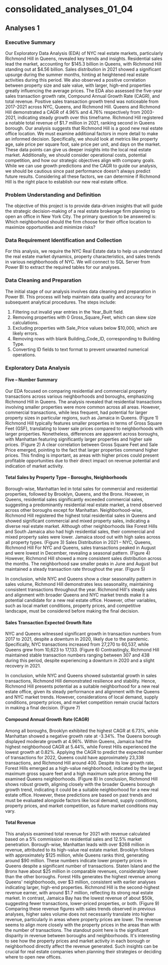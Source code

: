 # consolidated_analyses_01_04

## Analyses 1
### Executive Summary
Our Exploratory Data Analysis (EDA) of NYC real estate markets, particularly Richmond Hill in Queens, revealed key trends and insights. Residential sales lead the market, accounting for $145.3 billion in Queens, with Richmond Hill standing out at $4.56 billion. Sales distribution in 2021 showed a significant upsurge during the summer months, hinting at heightened real estate activities during this period. We also observed a positive correlation between property size and sale value, with larger, high-end properties greatly influencing the average prices.
The EDA also assessed the five-year sales transaction growth rate, Compound Annual Growth Rate (CAGR), and total revenue. Positive sales transaction growth trend was noticeable from 2017-2021 across NYC, Queens, and Richmond Hill. Queens and Richmond Hill demonstrated a CAGR of 4.96% and 4.76% respectively from 2003-2021, indicating steady growth over this timeframe. Richmond Hill registered a notable total revenue of $1.7 million in 2021, ranking second in Queens borough.
Our analysis suggests that Richmond Hill is a good new real estate office location. We must examine additional factors in more detail to make an informed decision. Specifically, we should look at metrics like property age, sale price per square foot, sale price per unit, and days on the market. These data points can give us deeper insights into the local real estate market. Additionally, we should consider operational costs, potential competition, and how our strategic objectives align with company goals. While we can use growth predictions and the CAGR to guide our analysis, we should be cautious since past performance doesn't always predict future results. Considering all these factors, we can determine if Richmond Hill is the right place to establish our new real estate office.

### Problem Understanding and Definition
The objective of this project is to provide data-driven insights that will guide the strategic decision-making of a real estate brokerage firm planning to open an office in New York City. The primary question to be answered is: Which neighborhood should the firm choose for their office location to maximize opportunities and minimize risks?

### Data Requirement Identification and Collection
For this analysis, we require the NYC Real Estate data to help us understand the real estate market dynamics, property characteristics, and sales trends in various neighborhoods of NYC. 
We will connect to SQL Server from Power BI to extract the required tables for our analyses.

### Data Cleaning and Preparation
The initial stage of our analysis involves data cleaning and preparation in Power BI. This process will help maintain data quality and accuracy for subsequent analytical procedures. The steps include:
1.	Filtering out invalid year entries in the Year_Built field.
2.	Removing properties with 0 Gross_Square_Feet, which can skew size calculations.
3.	Excluding properties with Sale_Price values below $10,000, which are likely errors.
4.	Removing rows with blank Building_Code_ID, corresponding to Building Type.
5.	Converting ID fields to text format to prevent unwanted numerical operations.

### Exploratory Data Analysis
#### Five – Number Summary
Our EDA focused on comparing residential and commercial property transactions across various neighborhoods and boroughs, emphasizing Richmond Hill in Queens. The analysis revealed that residential transactions involving smaller properties were more common across all areas. However, commercial transactions, while less frequent, had potential for larger property sizes in particular regions, such as Jamaica in Queens. (Figure 1)
Richmond Hill typically features smaller properties in terms of Gross Square Feet (GSF), translating to lower sale prices compared to neighborhoods with larger properties. Nonetheless, differences are apparent across boroughs, with Manhattan featuring significantly larger properties and higher sale prices. (Figure 2)
A clear correlation between Gross Square Feet and Sale Price emerged, pointing to the fact that larger properties command higher prices. This finding is important, as areas with higher prices could present profitable opportunities due to their direct impact on revenue potential and indication of market activity.

#### Total Sales by Property Type – Boroughs, Neighborhoods
Borough-wise, Manhattan led in total sales for commercial and residential properties, followed by Brooklyn, Queens, and the Bronx. However, in Queens, residential sales significantly exceeded commercial sales, suggesting a predominantly residential real estate market, a trend observed across other boroughs except for Manhattan.
Neighborhood-wise, Richmond Hill registered the highest total residential sales in Queens and showed significant commercial and mixed property sales, indicating a diverse real estate market. Although other neighborhoods like Forest Hills and South Jamaica also had high residential sales, their commercial and mixed property sales were lower. Jamaica stood out with high sales across all property types. (Figure 3)
Sales Distribution in 2021 – NYC, Queens, Richmond Hill
For NYC and Queens, sales transactions peaked in August and were lowest in December, revealing a seasonal pattern. (Figure 4)
However, Richmond Hill showed a more consistent sales distribution across the months. The neighborhood saw smaller peaks in June and August but maintained a steady transaction rate throughout the year. (Figure 5)

In conclusion, while NYC and Queens show a clear seasonality pattern in sales volume, Richmond Hill demonstrates less seasonality, maintaining consistent transactions throughout the year. Richmond Hill's steady sales and alignment with broader Queens and NYC market trends make it a potential candidate for a new real estate office. However, other variables, such as local market conditions, property prices, and competitive landscape, must be considered before making the final decision.

#### Sales Transaction Expected Growth Rate
NYC and Queens witnessed significant growth in transaction numbers from 2017 to 2021, despite a downturn in 2020, likely due to the pandemic. Specifically, NYC transactions increased from 27,270 to 60,537, while Queens grew from 10,623 to 17,133. (Figure 6)
Contrastingly, Richmond Hill maintained stable transaction numbers ranging between 307 and 438 during this period, despite experiencing a downturn in 2020 and a slight recovery in 2021.

In conclusion, while NYC and Queens showed substantial growth in sales transactions, Richmond Hill demonstrated resilience and stability. Hence, Richmond Hill presents potential as a suitable neighborhood for a new real estate office, given its steady performance and alignment with the Queens and NYC market trends. However, considerations of local demand, supply conditions, property prices, and market competition remain crucial factors in making a final decision. (Figure 7)

#### Compound Annual Growth Rate (CAGR)
Among all boroughs, Brooklyn exhibited the highest CAGR at 6.73%, while Manhattan showed a negative growth rate at -3.34%. The Queens borough displayed moderate growth at 4.96%. Within Queens, Jamaica had the highest neighborhood CAGR at 5.44%, while Forest Hills experienced the lowest growth at 0.82%.
Applying the CAGR to predict the expected number of transactions for 2022, Queens could have approximately 23,338 transactions, and Richmond Hill around 400.
Despite its low growth rate, Forest Hills emerged as a high-value neighborhood, indicated by the largest maximum gross square feet and a high maximum sale price among the examined Queens neighborhoods. (Figure 8)
In conclusion, Richmond Hill shows robust growth, aligning closely with the broader Queens borough growth trend, indicating it could be a suitable neighborhood for a new real estate office. However, these predictions are based on past trends and must be evaluated alongside factors like local demand, supply conditions, property prices, and market competition, as future market conditions may vary.

#### Total Revenue
This analysis examined total revenue for 2021 with revenue calculated based on a 5% commission on residential sales and 12.5% market penetration.
Borough-wise, Manhattan leads with over $268 million in revenue, attributed to its high-value real estate market. Brooklyn follows with approximately $125 million, while Queens ranks third, generating around $90 million. These numbers indicate lower property prices in Queens despite a significant number of transactions. Staten Island and the Bronx have about $25 million in comparable revenues, considerably lower than the other boroughs.
Forest Hills generates the highest revenue among Queens' neighborhoods, over $3 million, consistent with earlier analyses indicating larger, high-end properties. Richmond Hill is the second-highest revenue earner, with around $1.7 million, reflecting its strong real estate market. In contrast, Jamaica Bay has the lowest revenue of about $50k, suggesting fewer transactions, lower-priced properties, or both. (Figure 9)
Comparing these revenue figures with sales trends observed in previous analyses, higher sales volume does not necessarily translate into higher revenue, particularly in areas where property prices are lower. The revenue seems to align more closely with the property prices in the areas than with the number of transactions.
The standout point here is the significant disparity in revenue between boroughs and neighborhoods. It's interesting to see how the property prices and market activity in each borough or neighborhood directly affect the revenue generated. Such insights can be crucial for real estate companies when planning their strategies or deciding where to open new offices.

